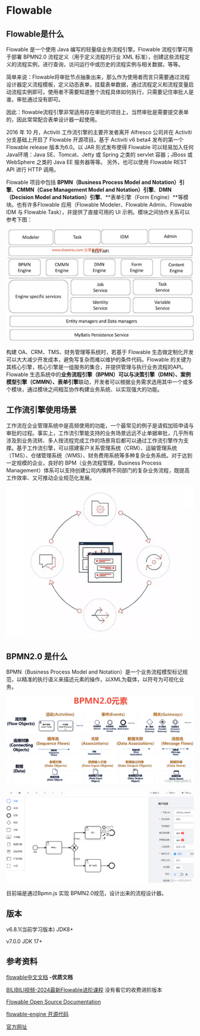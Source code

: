 # Flowable

## Flowable是什么

Flowable 是一个使用 Java 编写的轻量级业务流程引擎。Flowable 流程引擎可用于部署 BPMN2.0 流程定义（用于定义流程的行业 XML 标准），创建这些流程定义的流程实例，进行查询，访问运行中或历史的流程实例与相关数据，等等。

简单来说：Flowable将审批节点抽象出来，那么作为使用者而言只需要通过流程设计器定义流程模板，定义动态表单，挂载表单数据，通过流程定义和流程变量启动流程实例即可。使用者不需要知道整个流程具体如何执行，只需要记住审批人是谁，审批通过没有即可。

因此：flowable流程引擎非常适用存在审批的项目上，当然审批是需要提交表单的，因此常常配合表单设计器一起使用。



2016 年 10 月，Activiti 工作流引擎的主要开发者离开 Alfresco 公司并在 Activiti 分支基础上开启了 Flowable 开源项目。基于 Activiti v6 beta4 发布的第一个 Flowable release 版本为6.0。以 JAR 形式发布使得 Flowable 可以轻易加入任何Java环境：Java SE、Tomcat、Jetty 或 Spring 之类的 servlet 容器；JBoss 或 WebSphere 之类的 Java EE 服务器等等。 另外，也可以使用 Flowable REST API 进行 HTTP 调用。

Flowable 项目中包括 **BPMN（Business Process Model and Notation）引擎**、**CMMN（Case Management Model and Notation）引擎**、**DMN（Decision Model and Notation）引擎**、**表单引擎（Form Engine）**等模块。也有许多Flowable 应用（Flowable Modeler、Flowable Admin、Flowable IDM 与 Flowable Task），并提供了直接可用的 UI 示例。模块之间协作关系可以参考下图：

![img](img/README/606c111dba6d564f9816b5753db1a52d.png)

构建 OA、CRM、TMS、财务管理等系统时，若基于 Flowable 生态做定制化开发可以大大减少开发成本，避免写复杂而难以维护的条件代码。Flowable 的关键为其核心引擎，核心引擎是一组服务的集合，并提供管理与执行业务流程的API。Flowable 生态系统中的**业务流程引擎（BPMN）可以与决策引擎（DMN）、案例模型引擎（CMMN）、表单引擎**联动，开发者可以根据业务需求选用其中一个或多个模块，通过模块之间相互协作构建业务系统、以实现强大的功能。

## **工作流引擎使用场景**

工作流在企业管理系统中是高频使用的功能，一个最常见的例子是请假加班申请与审批的过程。事实上，工作流引擎能支持的业务场景远远不止单据审批，几乎所有涉及到业务流转、多人按流程完成工作的场景背后都可以通过工作流引擎作为支撑。基于工作流引擎，可以搭建客户关系管理系统（CRM）、运输管理系统（TMS）、仓储管理系统（WMS）、财务费用系统等多种复杂业务系统。对于达到一定规模的企业，良好的 BPM（业务流程管理，Business Process Management）体系可以支持创建公司内横跨不同部门的复杂业务流程，既提高工作效率、又可推动企业规范化发展。

![img](img/README/ccb73ca8d64a11826fb9400cc0fde7ce.png)

## BPMN2.0 是什么

BPMN（Business Process Model and Notation）是一个业务流程模型标记规范，以精准的执行语义来描述元素的操作，以XML为载体，以符号为可视化业务。

![在这里插入图片描述](img/README/d40b1a4a8c18404984e0ff2a0bd74e72.png)

![在这里插入图片描述](img/README/c4490c5348334c2f81d54c825f04e41c.png)

目前端是通过Bpmn.js 实现 BPMN2.0规范，设计出来的流程设计器。



## 版本

v6.8.1(当前学习版本) 		JDK8+

v7.0.0       JDK 17+

## 参考资料

[flowable中文文档](https://tkjohn.github.io/flowable-userguide/#_introduction)  **-优质文档**

[BILIBILI视频-2024最新Flowable进阶课程](https://www.bilibili.com/cheese/play/ss9979) 没有看它的收费进阶版本

[Flowable Open Source Documentation](https://www.flowable.com/open-source/docs/bpmn/ch02-GettingStarted)

[flowable-engine 开源代码](https://github.com/flowable/flowable-engine)

[官方网址](https://www.flowable.com)
